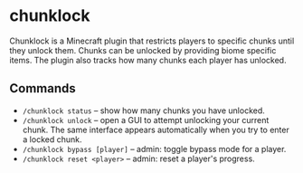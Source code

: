 # chunklock
Chunklock is a Minecraft plugin that restricts players to specific chunks until they unlock them. Chunks can be unlocked by providing biome specific items. The plugin also tracks how many chunks each player has unlocked.

## Commands

- `/chunklock status` – show how many chunks you have unlocked.
- `/chunklock unlock` – open a GUI to attempt unlocking your current chunk. The same interface appears automatically when you try to enter a locked chunk.
- `/chunklock bypass [player]` – admin: toggle bypass mode for a player.
- `/chunklock reset <player>` – admin: reset a player's progress.
